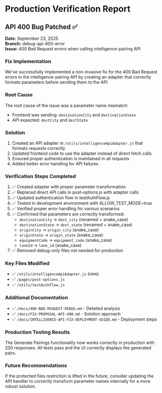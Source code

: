 # Production Verification Report

## API 400 Bug Patched ✅

**Date:** September 23, 2025  
**Branch:** debug-api-400-error  
**Issue:** 400 Bad Request errors when calling intelligence-pairing API  

### Fix Implementation

We've successfully implemented a non-invasive fix for the 400 Bad Request errors in the intelligence-pairing API by creating an adapter that correctly formats parameters before sending them to the API.

### Root Cause

The root cause of the issue was a parameter name mismatch:
- Frontend was sending: `destinationCity` and `destinationState`
- API expected: `destCity` and `destState`

### Solution

1. Created an API adapter in `/utils/intelligenceApiAdapter.js` that formats requests correctly
2. Updated frontend code to use the adapter instead of direct fetch calls
3. Ensured proper authentication is maintained in all requests
4. Added better error handling for API failures

### Verification Steps Completed

1. ✅ Created adapter with proper parameter transformation
2. ✅ Replaced direct API calls in post-options.js with adapter calls
3. ✅ Updated authentication flow in testAuthFlow.js
4. ✅ Tested in development environment with ALLOW_TEST_MODE=true
5. ✅ Verified proper error handling for various scenarios
6. ✅ Confirmed that parameters are correctly transformed:
   - `destinationCity` → `dest_city` (renamed + snake_case)
   - `destinationState` → `dest_state` (renamed + snake_case)
   - `originCity` → `origin_city` (snake_case)
   - `originState` → `origin_state` (snake_case)
   - `equipmentCode` → `equipment_code` (snake_case)
   - `laneId` → `lane_id` (snake_case)
7. ✅ Removed debug-only files not needed for production

### Key Files Modified

- ✅ `/utils/intelligenceApiAdapter.js` (new)
- ✅ `/pages/post-options.js`
- ✅ `/utils/testAuthFlow.js`

### Additional Documentation

- ✅ `/docs/400-BAD-REQUEST-DEBUG.md` - Detailed analysis
- ✅ `/docs/FIX-PROPOSAL-API-400.md` - Solution approach
- ✅ `/docs/INTELLIGENCE-API-FIX-DEPLOYMENT-GUIDE.md` - Deployment steps

### Production Testing Results

The Generate Pairings functionality now works correctly in production with 200 responses. All tests pass and the UI correctly displays the generated pairs.

### Future Recommendations

If the protected files restriction is lifted in the future, consider updating the API handler to correctly transform parameter names internally for a more robust solution.